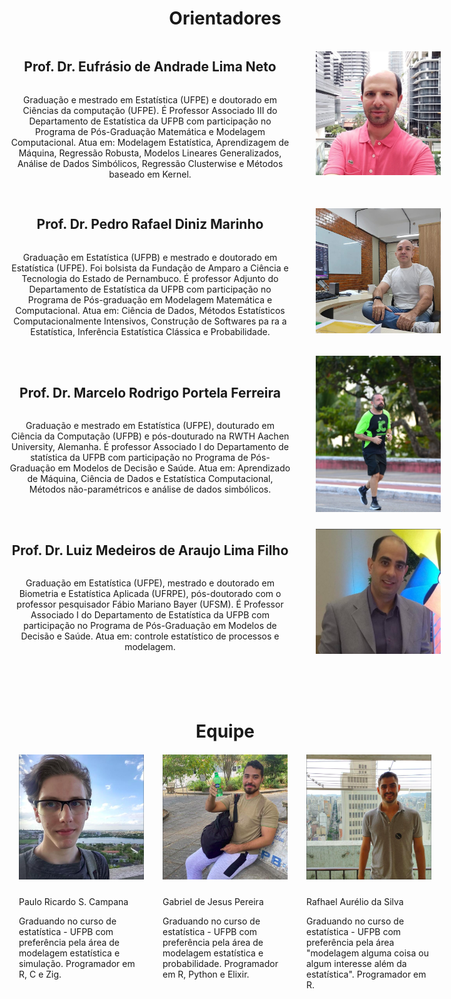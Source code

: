 ```yaml
---
draft: false

showDate : false
showDateUpdated: false
showHeadingAnchors: false
showPagination: false
showReadingTime: false
showTableOfContents: true
showAuthor: false
showTaxonomies: false
showWordCount: false
showSummary: false
sharingLinks: false
showEdit: false
showViews: false
showLikes: false
layoutBackgroundHeaderSpace: false
---
```


<style>
    body {
        display: flex;
        align-items: center;
    }
    .content {
        text-align: center;
    }
    .image-container-members {
        display: flex;
        justify-content: space-around;
        align-items: left;
        margin-top: 20px;
    }
    .person {
        width: 200px;
        text-align: left;
        margin: 0 15px;
    }
    .person img {
        width: 100%;
        height: auto;
        margin-bottom: 10px;
    }
    .person p {
        margin-bottom: 5px;
    }

    .image-container {
      display: flex;
      align-items: center;
      margin-bottom: 20px;
    }

    .image-container img {
      max-width: 200px;
      height: auto;
      margin-left: 20px;
    }

    .text-container {
      flex: 1;
      display: flex;
      flex-direction: column;
      margin-right: 20px;
    }

    .text-container p {
      margin-bottom: 10px;
    }

  .members-heading {
    margin-top: 100px;
  }

</style>

<div class="content">

<h1> Orientadores</h1>

<div class="image-container">
  <div class="text-container">
    <h2>Prof. Dr. Eufrásio de Andrade Lima Neto</h2>
    <p>
      Graduação e mestrado em Estatística (UFPE) e doutorado em Ciências da computação (UFPE). É Professor Associado III do Departamento de Estatística da UFPB com participação no Programa de Pós-Graduação Matemática e Modelagem Computacional. Atua em: Modelagem Estatística, Aprendizagem de Máquina, Regressão Robusta, Modelos Lineares Generalizados, Análise de Dados Simbólicos, Regressão Clusterwise e Métodos baseado em Kernel.
    </p>
  </div>
  <img src="eufrasio.jpeg" alt="Image 1">
</div>

<div class="image-container">
  <div class="text-container">
    <h2>Prof. Dr. Pedro Rafael Diniz Marinho</h2>
    <p>
      Graduação em Estatística (UFPB) e mestrado e doutorado em Estatística (UFPE). Foi bolsista da Fundação de Amparo a Ciência e Tecnologia do Estado de Pernambuco. É professor Adjunto do Departamento de Estatística da UFPB com participação no Programa de Pós-graduação em Modelagem Matemática e Computacional. Atua em: Ciência de Dados, Métodos Estatísticos Computacionalmente Intensivos, Construção de Softwares pa ra a Estatística, Inferência Estatística Clássica e Probabilidade.
    </p>
  </div>
  <img src="pedro.jpeg" alt="Image 2">
</div>

<div class="image-container">
  <div class="text-container">
    <h2>Prof. Dr. Marcelo Rodrigo Portela Ferreira</h2>
    <p>
      Graduação e mestrado em Estatística (UFPE), douturado em Ciência da Computação (UFPB) e pós-douturado na RWTH Aachen University, Alemanha. É professor Associado I do Departamento de statística da UFPB com participação no Programa de Pós-Graduação em Modelos de Decisão e Saúde. Atua em: Aprendizado de Máquina, Ciência de Dados e Estatística Computacional, Métodos não-paramétricos e análise de dados simbólicos.
    </p>
  </div>
  <img src="marcelo.jpeg" alt="Image 2">
</div>

<div class="image-container">
  <div class="text-container">
    <h2>Prof. Dr. Luiz Medeiros de Araujo Lima Filho</h2>
    <p>
      Graduação em Estatística (UFPE), mestrado e doutorado em Biometria e Estatística Aplicada (UFRPE), pós-doutorado com o professor pesquisador Fábio Mariano Bayer (UFSM). É Professor Associado I do Departamento de Estatística da UFPB com participação no Programa de Pós-Graduação em Modelos de Decisão e Saúde. Atua em: controle estatístico de processos e modelagem.
    </p>
  </div>
  <img src="luiz.jpeg" alt="Image 2">
</div>

<h1 class="members-heading">Equipe</h1>

<div class="image-container-members">
    <div class="person">
        <img src="paulo.png" alt="Paulo R. S. Campana">
        <p>Paulo Ricardo S. Campana</p>
        <p>Graduando no curso de estatística - UFPB com preferência pela área de modelagem estatística e simulação. Programador em R, C e Zig.</p>
    </div>
    <div class="person">
        <img src="gabriel.png" alt="Gabriel de Jesus Pereira">
        <p>Gabriel de Jesus Pereira</p>
        <p>Graduando no curso de estatística - UFPB com preferência pela área de modelagem estatística e probabilidade. Programador em R, Python e Elixir.</p>
    </div>
    <div class="person">
        <img src="rafhael.png" alt="Rafhael Aurélio da Silva">
        <p>Rafhael Aurélio da Silva</p>
        <p>Graduando no curso de estatística - UFPB com preferência pela área "modelagem alguma coisa ou algum interesse além da estatística". Programador em R.</p>
    </div>
</div>
</div>
